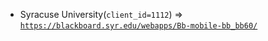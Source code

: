  - Syracuse University(`client_id=1112`) => [`https://blackboard.syr.edu/webapps/Bb-mobile-bb_bb60/`](https://blackboard.syr.edu/webapps/Bb-mobile-bb_bb60/)
